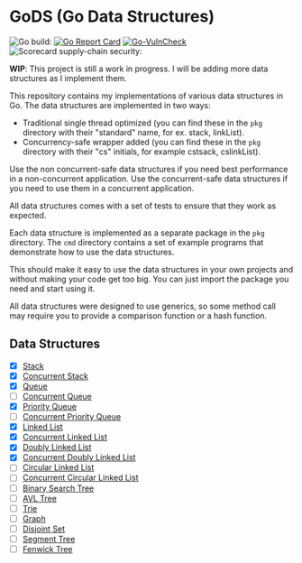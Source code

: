 # GoDS (Go Data Structures)

![Go build: ](https://github.com/pzaino/gods/actions/workflows/go.yml/badge.svg)
[![Go Report Card](https://goreportcard.com/badge/github.com/pzaino/gods)](https://goreportcard.com/report/github.com/pzaino/gods)
[![Go-VulnCheck](https://github.com/pzaino/gods/actions/workflows/go-vulncheck.yml/badge.svg)](https://github.com/pzaino/gods/actions/workflows/go-vulncheck.yml)
![Scorecard supply-chain security: ](https://github.com/pzaino/gods/actions/workflows/scorecard.yml/badge.svg)

**WIP**: This project is still a work in progress. I will be adding more data structures as I implement them.

This repository contains my implementations of various data structures in Go. The data structures are implemented in two ways:

- Traditional single thread optimized (you can find these in the `pkg`
directory with their "standard" name, for ex. stack, linkList).
- Concurrency-safe wrapper added (you can find these in the `pkg`
directory with their "cs" initials, for example cstsack, cslinkList).

Use the non concurrent-safe data structures if you need best performance
in a non-concurrent application. Use the concurrent-safe data structures
if you need to use them in a concurrent application.

All data structures comes with a set of tests to ensure that they work as
 expected.

Each data structure is implemented as a separate package in the `pkg`
directory. The `cmd` directory contains a set of example programs that
 demonstrate how to use the data structures.

This should make it easy to use the data structures in your own projects and
 without making your code get too big. You can just import the package you
  need and start using it.

All data structures were designed to use generics, so some method call may
 require you to provide a comparison function or a hash function.

## Data Structures

- [x] [Stack](./pkg/stack)
- [x] [Concurrent Stack](./pkg/csstack)
- [x] [Queue](.pkg/queue)
- [ ] [Concurrent Queue](./pkg/csqueue)
- [x] [Priority Queue](./pkg/pqueue)
- [ ] [Concurrent Priority Queue](./pkg/cspqueue)
- [x] [Linked List](./pkg/linkedList)
- [x] [Concurrent Linked List](./pkg/cslinkedList)
- [x] [Doubly Linked List](./pkg/dlinkedList)
- [x] [Concurrent Doubly Linked List](./pkg/csdlinkedList)
- [ ] [Circular Linked List](./pkg/circularLinkedList)
- [ ] [Concurrent Circular Linked List](./pkg/cscircularLinkedList)
- [ ] [Binary Search Tree](./pkg/binarySearchTree)
- [ ] [AVL Tree](./pkg/avlTree)
- [ ] [Trie](./pkg/trie)
- [ ] [Graph](./pkg/graph)
- [ ] [Disjoint Set](./pkg/disjointSet)
- [ ] [Segment Tree](./pkg/segmentTree)
- [ ] [Fenwick Tree](./pkg/fenwickTree)
